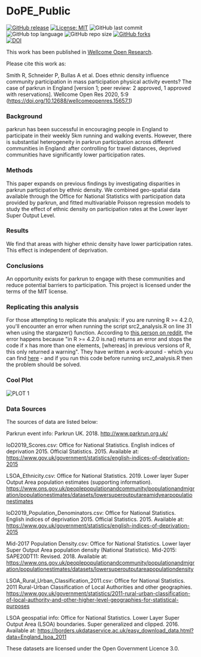 # DoPE_Public

[![GitHub release](https://img.shields.io/badge/R-HEDS-green)](https://img.shields.io/badge/R-hello-green)
[![License: MIT](https://img.shields.io/badge/License-MIT-yellow.svg)](https://opensource.org/licenses/MIT)
![GitHub last commit](https://img.shields.io/github/last-commit/ScHARR-PHEDS/DoPE_Public?color=red&style=plastic)
![GitHub top language](https://img.shields.io/github/languages/top/ScHARR-PHEDS/DoPE_Public?style=plastic)
![GitHub repo size](https://img.shields.io/github/repo-size/ScHARR-PHEDS/DoPE_Public?style=plastic)
[![GitHub forks](https://img.shields.io/github/forks/ScHARR-PHEDS/DoPE_Public?style=social&label=Fork&maxAge=2592000)](https://GitHub.com/RobertASmith/shiny_healthy_economics/network/)
<br>
[![DOI](https://zenodo.org/badge/DOI/10.5281/zenodo.3596841.svg)](https://doi.org/10.5281/zenodo.3596841)


This work has been published in [Wellcome Open Research](https://wellcomeopenresearch.org/articles/5-9).

Please cite this work as:

Smith R, Schneider P, Bullas A et al. Does ethnic density influence community participation in mass participation physical activity events? The case of parkrun in England [version 1; peer review: 2 approved, 1 approved with reservations]. Wellcome Open Res 2020, 5:9 (https://doi.org/10.12688/wellcomeopenres.15657.1)

### Background
parkrun has been successful in encouraging people in England to participate in their weekly 5km running and walking events. However, there is substantial heterogeneity in parkrun participation across different communities in England: after controlling for travel distances, deprived communities have significantly lower participation rates.

### Methods
This paper expands on previous findings by investigating disparities in parkrun participation by ethnic density. We combined geo-spatial data available through the Office for National Statistics with participation data provided by parkrun, and fitted multivariable Poisson regression models to study the effect of ethnic density on participation rates at the Lower layer Super Output Level.

### Results
We find that areas with higher ethnic density have lower participation rates. This effect is independent of deprivation.

### Conclusions
An opportunity exists for parkrun to engage with these communities and reduce potential barriers to participation.
This project is licensed under the terms of the MIT license.

### Replicating this analysis
For those attempting to replicate this analysis: if you are running R >= 4.2.0, you'll encounter an error when running the script src2_analysis.R on line 31 when using the stargazer() function. According to [this person on reddit](https://www.reddit.com/r/rstats/comments/ucmtdn/comment/iamt5an/?utm_source=share&utm_medium=web2x&context=3), the error happens because "in R >= 4.2.0 is.na() returns an error and stops the code if x has more than one elements, [whereas] in previous versions of R, this only returned a warning". They have written a work-around - which you can find [here](https://gist.github.com/alexeyknorre/b0780836f4cec04d41a863a683f91b53) - and if you run this code before running src2_analysis.R then the problem should be solved. 

### Cool Plot
![PLOT 1](https://github.com/ScHARR-PHEDS/DoPE_Public/blob/master/output/colour_plot.png)

### Data Sources
The sources of data are listed below:

Parkrun event info: Parkrun UK. 2018. http://www.parkrun.org.uk/

IoD2019_Scores.csv: Office for National Statistics. English indices of deprivation 2015. Official Statistics. 2015. Available at: https://www.gov.uk/government/statistics/english-indices-of-deprivation-2015

LSOA_Ethnicity.csv: Office for National Statistics. 2019. Lower layer Super Output Area population estimates (supporting information). https://www.ons.gov.uk/peoplepopulationandcommunity/populationandmigration/populationestimates/datasets/lowersuperoutputareamidyearpopulationestimates

IoD2019_Population_Denominators.csv: Office for National Statistics. English indices of deprivation 2015. Official Statistics. 2015. Available at: https://www.gov.uk/government/statistics/english-indices-of-deprivation-2015

Mid-2017 Population Density.csv: Office for National Statistics. Lower layer Super Output Area population density (National Statistics). Mid-2015: SAPE20DT11: Revised. 2018. Available at: https://www.ons.gov.uk/peoplepopulationandcommunity/populationandmigration/populationestimates/datasets/lowersuperoutputareapopulationdensity

LSOA_Rural_Urban_Classification_2011.csv: Office for National Statistics. 2011 Rural-Urban Classification of Local Authorities and other geographies. https://www.gov.uk/government/statistics/2011-rural-urban-classification-of-local-authority-and-other-higher-level-geographies-for-statistical-purposes

LSOA geospatial info: Office for National Statistics. Lower Layer Super Output Area (LSOA) boundaries. Super generalized and clipped. 2016. Available at: https://borders.ukdataservice.ac.uk/easy_download_data.html?data=England_lsoa_2011

These datasets are licensed under the Open Government Licence 3.0. 
